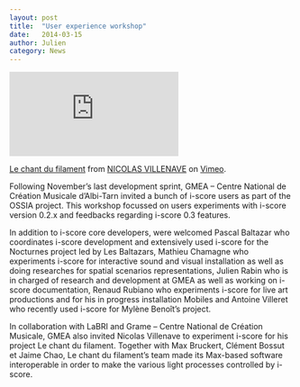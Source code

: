 ```yaml
---
layout: post
title:  "User experience workshop"
date:   2014-03-15
author: Julien
category: News
---
```


<div class="videoWrapper">
    <iframe src="https://player.vimeo.com/video/83989990"  frameborder="0" allow="fullscreen" allowfullscreen></iframe>
</div>
<p><a href="https://vimeo.com/83989990">Le chant du filament</a> from <a href="https://vimeo.com/user24205756">NICOLAS VILLENAVE</a> on <a href="https://vimeo.com">Vimeo</a>.</p>
                        
Following November’s last development sprint, GMEA – Centre National de Création Musicale d’Albi-Tarn invited a bunch of i-score users as part of the OSSIA project. This workshop focussed on users experiments with i-score version 0.2.x and feedbacks regarding i-score 0.3 features.

In addition to i-score core developers, were welcomed Pascal Baltazar who coordinates i-score development and extensively used i-score for the Nocturnes project led by Les Baltazars, Mathieu Chamagne who experiments i-score for interactive sound and visual installation as well as doing researches for spatial scenarios representations, Julien Rabin who is in charged of research and development at GMEA as well as working on i-score documentation, Renaud Rubiano who experiments i-score for live art productions and for his in progress installation Mobiles and Antoine Villeret who recently used i-score for Mylène Benoît’s project.

In collaboration with LaBRI and Grame – Centre National de Création Musicale, GMEA also invited Nicolas Villenave to experiment i-score for his project Le chant du filament. Together with Max Bruckert, Clément Bossut et Jaime Chao, Le chant du filament’s team made its Max-based software interoperable in order to make the various light processes controlled by i-score.
